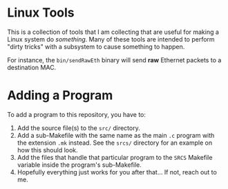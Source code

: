 # Linux Tools #
This is a collection of tools that I am collecting that are useful for making a Linux system do _something_.
Many of these tools are intended to perform "dirty tricks" with a subsystem to cause something to happen.

For instance, the `bin/sendRawEth` binary will send **raw** Ethernet packets to a destination MAC.

# Adding a Program #
To add a program to this repository, you have to:
  1. Add the source file(s) to the `src/` directory.
  2. Add a sub-Makefile with the same name as the main `.c` program with the extension `.mk` instead.
  See the `srcs/` directory for an example on how this should look.
  3. Add the files that handle that particular program to the `SRCS` Makefile variable inside the program's sub-Makefile.
  4. Hopefully everything just works for you after that...
  If not, reach out to me.
